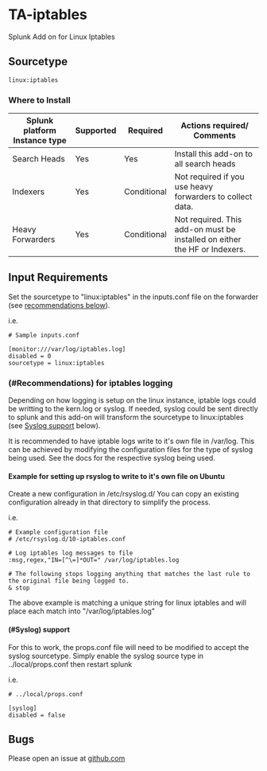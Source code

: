 # TA-iptables
Splunk Add on for Linux Iptables

## Sourcetype

```
linux:iptables
```

### Where to Install
Splunk platform Instance type | Supported | Required | Actions required/ Comments
----------------------------- | --------- | -------- | --------------------------
Search Heads | Yes | Yes | Install this add-on to all search heads
Indexers | Yes | Conditional | Not required if you use heavy forwarders to collect data.
Heavy Forwarders | Yes | Conditional | Not required. This add-on must be installed on either the HF or Indexers.

## Input Requirements
Set the sourcetype to "linux:iptables" in the inputs.conf file on the forwarder (see [recommendations below](#Recommendations)).

i.e.

```
# Sample inputs.conf

[monitor:///var/log/iptables.log]
disabled = 0
sourcetype = linux:iptables
```

### (#Recommendations) for iptables logging
Depending on how logging is setup on the linux instance, iptable logs could be writting to the kern.log or syslog. If needed, syslog could be sent directly to splunk and this add-on will transform the sourcetype to linux:iptables (see [Syslog support](#Syslog) below).

It is recommended to have iptable logs write to it's own file in /var/log. This can be achieved by modifying the configuration files for the type of syslog being used. See the docs for the respective syslog being used.

#### Example for setting up rsyslog to write to it's own file on Ubuntu
Create a new configuration in /etc/rsyslog.d/
You can copy an existing configuration already in that directory to simplify the process.

i.e.

```
# Example configuration file
# /etc/rsyslog.d/10-iptables.conf

# Log iptables log messages to file
:msg,regex,"IN=[^\=]*OUT=" /var/log/iptables.log

# The following stops logging anything that matches the last rule to the original file being logged to.
& stop
```

The above example is matching a unique string for linux iptables and will place each match into "/var/log/iptables.log"



#### (#Syslog) support
 For this to work, the props.conf file will need to be modified to accept the syslog sourcetype. Simply enable the syslog source type in ../local/props.conf then restart splunk

i.e.

```
# ../local/props.conf

[syslog]
disabled = false
```

## Bugs
Please open an issue at [github.com](https://github.com/ZachChristensen28/TA-iptables)
